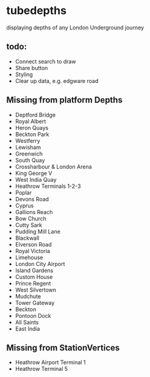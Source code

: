 # tubedepths
displaying depths of any London Underground journey

## todo:
- Connect search to draw
- Share button
- Styling
- Clear up data, e.g. edgware road

Missing from platform Depths
---------------------------------
- Deptford Bridge
- Royal Albert
- Heron Quays
- Beckton Park
- Westferry
- Lewisham
- Greenwich
- South Quay
- Crossharbour & London Arena
- King George V
- West India Quay
- Heathrow Terminals 1-2-3
- Poplar
- Devons Road
- Cyprus
- Gallions Reach
- Bow Church
- Cutty Sark
- Pudding Mill Lane
- Blackwall
- Elverson Road
- Royal Victoria
- Limehouse
- London City Airport
- Island Gardens
- Custom House
- Prince Regent
- West Silvertown
- Mudchute
- Tower Gateway
- Beckton
- Pontoon Dock
- All Saints
- East India

Missing from StationVertices
-----------------------------
- Heathrow Airport Terminal 1
- Heathrow Terminal 5
